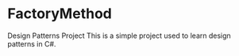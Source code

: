 # FactoryMethod
Design Patterns Project
This is a simple project used to learn design patterns in C#.
